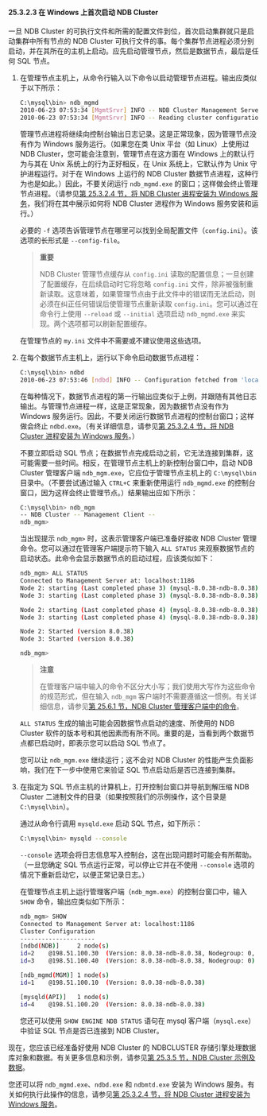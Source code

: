 #### 25.3.2.3 在 Windows 上首次启动 NDB Cluster

一旦 NDB Cluster 的可执行文件和所需的配置文件到位，首次启动集群就只是启动集群中所有节点的 NDB Cluster 可执行文件的事。每个集群节点进程必须分别启动，并在其所在的主机上启动。应先启动管理节点，然后是数据节点，最后是任何 SQL 节点。

1. 在管理节点主机上，从命令行输入以下命令以启动管理节点进程。输出应类似于以下所示：

   ```sh
   C:\mysql\bin> ndb_mgmd
   2010-06-23 07:53:34 [MgmtSrvr] INFO -- NDB Cluster Management Server. mysql-8.0.38-ndb-8.0.38
   2010-06-23 07:53:34 [MgmtSrvr] INFO -- Reading cluster configuration from 'config.ini'
   ```

   管理节点进程将继续向控制台输出日志记录。这是正常现象，因为管理节点没有作为 Windows 服务运行。（如果您在类 Unix 平台（如 Linux）上使用过 NDB Cluster，您可能会注意到，管理节点在这方面在 Windows 上的默认行为与其在 Unix 系统上的行为正好相反，在 Unix 系统上，它默认作为 Unix 守护进程运行。对于在 Windows 上运行的 NDB Cluster 数据节点进程，这种行为也是如此。）因此，不要关闭运行 `ndb_mgmd.exe` 的窗口；这样做会终止管理节点进程。（请参见[第 25.3.2.4 节，将 NDB Cluster 进程安装为 Windows 服务](../ndb-cluster-windows-services.html)，我们将在其中展示如何将 NDB Cluster 进程作为 Windows 服务安装和运行。）

   必要的 `-f` 选项告诉管理节点在哪里可以找到全局配置文件（`config.ini`）。该选项的长形式是 `--config-file`。

   > **重要**
   >
   > NDB Cluster 管理节点缓存从 `config.ini` 读取的配置信息；一旦创建了配置缓存，在后续启动时它将忽略 `config.ini` 文件，除非被强制重新读取。这意味着，如果管理节点由于此文件中的错误而无法启动，则必须在纠正任何错误后使管理节点重新读取 `config.ini`。您可以通过在命令行上使用 `--reload` 或 `--initial` 选项启动 `ndb_mgmd.exe` 来实现。两个选项都可以刷新配置缓存。

   在管理节点的 `my.ini` 文件中不需要或不建议使用这些选项。

2. 在每个数据节点主机上，运行以下命令启动数据节点进程：

   ```sh
   C:\mysql\bin> ndbd
   2010-06-23 07:53:46 [ndbd] INFO -- Configuration fetched from 'localhost:1186', generation: 1
   ```

   在每种情况下，数据节点进程的第一行输出应类似于上例，并跟随有其他日志输出。与管理节点进程一样，这是正常现象，因为数据节点没有作为 Windows 服务运行。因此，不要关闭运行数据节点进程的控制台窗口；这样做会终止 `ndbd.exe`。（有关详细信息，请参见[第 25.3.2.4 节，将 NDB Cluster 进程安装为 Windows 服务](../ndb-cluster-windows-services.html)。）

   不要立即启动 SQL 节点；在数据节点完成启动之前，它无法连接到集群，这可能需要一些时间。相反，在管理节点主机上的新控制台窗口中，启动 NDB Cluster 管理客户端 `ndb_mgm.exe`，它应位于管理节点主机上的 `C:\mysql\bin` 目录中。（不要尝试通过输入 `CTRL+C` 来重新使用运行 `ndb_mgmd.exe` 的控制台窗口，因为这样会终止管理节点。）结果输出应如下所示：

   ```sh
   C:\mysql\bin> ndb_mgm
   -- NDB Cluster -- Management Client --
   ndb_mgm>
   ```

   当出现提示 `ndb_mgm>` 时，这表示管理客户端已准备好接收 NDB Cluster 管理命令。您可以通过在管理客户端提示符下输入 `ALL STATUS` 来观察数据节点的启动状态。此命令会显示数据节点的启动过程，应该类似如下：

   ```sh
   ndb_mgm> ALL STATUS
   Connected to Management Server at: localhost:1186
   Node 2: starting (Last completed phase 3) (mysql-8.0.38-ndb-8.0.38)
   Node 3: starting (Last completed phase 3) (mysql-8.0.38-ndb-8.0.38)
   
   Node 2: starting (Last completed phase 4) (mysql-8.0.38-ndb-8.0.38)
   Node 3: starting (Last completed phase 4) (mysql-8.0.38-ndb-8.0.38)
   
   Node 2: Started (version 8.0.38)
   Node 3: Started (version 8.0.38)
   
   ndb_mgm>
   ```

      > **注意**
      >
      > 在管理客户端中输入的命令不区分大小写；我们使用大写作为这些命令的规范形式，但在输入 `ndb_mgm` 客户端时不需要遵循这一惯例。有关详细信息，请参见[第 25.6.1 节，NDB Cluster 管理客户端中的命令](../ndb-cluster-mgmt-commands.html)。

   `ALL STATUS` 生成的输出可能会因数据节点启动的速度、所使用的 NDB Cluster 软件的版本号和其他因素而有所不同。重要的是，当看到两个数据节点都已启动时，即表示您可以启动 SQL 节点了。

   您可以让 `ndb_mgm.exe` 继续运行；这不会对 NDB Cluster 的性能产生负面影响，我们在下一步中使用它来验证 SQL 节点启动后是否已连接到集群。

3. 在指定为 SQL 节点主机的计算机上，打开控制台窗口并导航到解压缩 NDB Cluster 二进制文件的目录（如果按照我们的示例操作，这个目录是 `C:\mysql\bin`）。

   通过从命令行调用 `mysqld.exe` 启动 SQL 节点，如下所示：

    ```sh
    C:\mysql\bin> mysqld --console
    ```

   `--console` 选项会将日志信息写入控制台，这在出现问题时可能会有所帮助。（一旦您确定 SQL 节点运行正常，可以停止它并在不使用 `--console` 选项的情况下重新启动它，以便正常记录日志。）

   在管理节点主机上运行管理客户端（`ndb_mgm.exe`）的控制台窗口中，输入 `SHOW` 命令，输出应类似如下所示：

    ```sh
    ndb_mgm> SHOW
    Connected to Management Server at: localhost:1186
    Cluster Configuration
    ---------------------
    [ndbd(NDB)]     2 node(s)
    id=2    @198.51.100.30  (Version: 8.0.38-ndb-8.0.38, Nodegroup: 0, *)
    id=3    @198.51.100.40  (Version: 8.0.38-ndb-8.0.38, Nodegroup: 0)
   
    [ndb_mgmd(MGM)] 1 node(s)
    id=1    @198.51.100.10  (Version: 8.0.38-ndb-8.0.38)
   
    [mysqld(API)]   1 node(s)
    id=4    @198.51.100.20  (Version: 8.0.38-ndb-8.0.38)
    ```

   您还可以使用 `SHOW ENGINE NDB STATUS` 语句在 mysql 客户端（`mysql.exe`）中验证 SQL 节点是否已连接到 NDB Cluster。

现在，您应该已经准备好使用 NDB Cluster 的 NDBCLUSTER 存储引擎处理数据库对象和数据。有关更多信息和示例，请参见[第 25.3.5 节，NDB Cluster 示例及数据](../ndb-cluster-example.html)。

您还可以将 `ndb_mgmd.exe`、`ndbd.exe` 和 `ndbmtd.exe` 安装为 Windows 服务。有关如何执行此操作的信息，请参见[第 25.3.2.4 节，将 NDB Cluster 进程安装为 Windows 服务](../ndb-cluster-windows-services.html)。